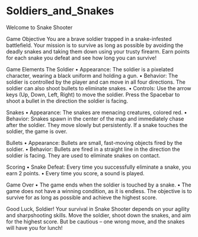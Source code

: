 # Soldiers_and_Snakes
Welcome to Snake Shooter

Game Objective
You are a brave soldier trapped in a snake-infested battlefield. Your mission is to survive as long as possible by avoiding the deadly snakes and taking them down using your trusty firearm. Earn points for each snake you defeat and see how long you can survive!

Game Elements
The Soldier
•	Appearance: The soldier is a pixelated character, wearing a black uniform and holding a gun.
•	Behavior: The soldier is controlled by the player and can move in all four directions. The soldier can also shoot bullets to eliminate snakes.
•	Controls: Use the arrow keys (Up, Down, Left, Right) to move the soldier. Press the Spacebar to shoot a bullet in the direction the soldier is facing.

Snakes
•	Appearance: The snakes are menacing creatures, colored red.
•	Behavior: Snakes spawn in the center of the map and immediately chase after the soldier. They move slowly but persistently. If a snake touches the soldier, the game is over.

Bullets
•	Appearance: Bullets are small, fast-moving objects fired by the soldier.
•	Behavior: Bullets are fired in a straight line in the direction the soldier is facing. They are used to eliminate snakes on contact.

Scoring
•	Snake Defeat: Every time you successfully eliminate a snake, you earn 2 points.
•	Every time you score, a sound is played.

Game Over
•	The game ends when the soldier is touched by a snake.
•	The game does not have a winning condition, as it is endless. The objective is to survive for as long as possible and achieve the highest score.

Good Luck, Soldier!
Your survival in Snake Shooter depends on your agility and sharpshooting skills. Move the soldier, shoot down the snakes, and aim for the highest score. But be cautious – one wrong move, and the snakes will have you for lunch!

